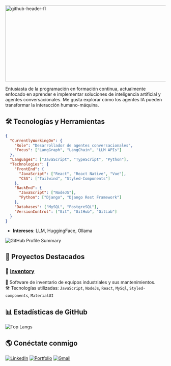 <img width="1326" height="240" alt="github-header-fl" src="https://github.com/user-attachments/assets/3dead9d0-d571-4bd1-a7bb-78c720262744" />

Entusiasta de la programación en formación continua, actualmente enfocado en aprender e implementar soluciones de inteligencia artificial y agentes conversacionales. Me gusta explorar cómo los agentes IA pueden transformar la interacción humano-máquina.

## 🛠️ Tecnologías y Herramientas

```json
{
  "CurrentlyWorkingOn": {
    "Role": "Desarrollador de agentes conversacionales",
    "Focus": ["LangGraph", "LangChain", "LLM APIs"]
  },
  "Languages": ["JavaScript", "TypeScript", "Python"],
  "Technologies": {
    "FrontEnd": {
      "JavaScript": ["React", "React Native", "Vue"],
      "CSS": ["Tailwind", "Styled-Components"]
    },
    "BackEnd": {      
      "JavaScript": ["NodeJS"],
      "Python": ["Django", "Django Rest Framework"]
    },
    "Databases": ["MySQL", "PostgreSQL"],
    "VersionControl": ["Git", "GitHub", "GitLab"]    
  }
}

```

- **Intereses**: LLM, HuggingFace, Ollama

![GitHub Profile Summary](https://github-profile-summary-cards.vercel.app/api/cards/profile-details?username=frand-lebaza&theme=radical) 

## 📂 Proyectos Destacados

### 🔹 [Inventory](https://github.com/frand-lebaza/inventorySMFL)
📌 Software de inventario de equipos industriales y sus mantenimientos.  
🛠️ Tecnologías utilizadas: `JavaScript`, `NodeJs`, `React`, `MySql`, `Styled-components`, `MaterialUI`   

## 📊 Estadísticas de GitHub
 
![Top Langs](https://github-readme-stats.vercel.app/api/top-langs/?username=frand-lebaza&layout=compact&theme=radical)

## 🌎 Conéctate conmigo
[![LinkedIn](https://img.shields.io/badge/-LinkedIn-0077B5?style=flat&logo=Linkedin&logoColor=white)](https://linkedin.com/in/frand-lebaza)
[![Portfolio](https://img.shields.io/badge/Portfolio-%23000000.svg?style=flat&logo=firefox&logoColor=white)](https://frandlebaza.com)
[![Gmail](https://img.shields.io/badge/Email-D14836?style=flat&logo=gmail&logoColor=white)](mailto:frandlebaza@gmail.com)
